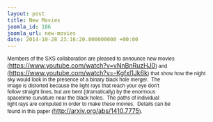 ```yaml
---
layout: post
title: New Movies
joomla_id: 186
joomla_url: new-movies
date: 2014-10-28 23:16:20.000000000 +00:00
---
```

<span style="font-family: Helvetica; font-size: 12px; line-height: normal;"></span><span style="font-family: Helvetica; font-size: 12px; line-height: normal;">Members of the SXS collaboration are pleased to announce new movies</span><br style="font-family: Helvetica; font-size: 12px; line-height: normal;" /><span style="font-family: Helvetica; font-size: 12px; line-height: normal;">(</span><a href="https://www.youtube.com/watch?v=vNnBnRuzHJ0" style="font-family: Helvetica; font-size: 12px; line-height: normal;">https://www.youtube.com/watch?v=vNnBnRuzHJ0</a><span style="font-family: Helvetica; font-size: 12px; line-height: normal;">) and</span><br style="font-family: Helvetica; font-size: 12px; line-height: normal;" /><span style="font-family: Helvetica; font-size: 12px; line-height: normal;">(</span><a href="https://www.youtube.com/watch?v=-Kgfxl1Jk6k" style="font-family: Helvetica; font-size: 12px; line-height: normal;">https://www.youtube.com/watch?v=-Kgfxl1Jk6k</a><span style="font-family: Helvetica; font-size: 12px; line-height: normal;">) that show how the night</span><br style="font-family: Helvetica; font-size: 12px; line-height: normal;" /><span style="font-family: Helvetica; font-size: 12px; line-height: normal;">sky would look in the presence of a binary black hole merger. &nbsp;The</span><br style="font-family: Helvetica; font-size: 12px; line-height: normal;" /><span style="font-family: Helvetica; font-size: 12px; line-height: normal;">image is distorted because the light rays that reach your eye don't</span><br style="font-family: Helvetica; font-size: 12px; line-height: normal;" /><span style="font-family: Helvetica; font-size: 12px; line-height: normal;">follow straight lines, but are bent (dramatically) by the enormous</span><br style="font-family: Helvetica; font-size: 12px; line-height: normal;" /><span style="font-family: Helvetica; font-size: 12px; line-height: normal;">spacetime curvature near the black holes. &nbsp;The paths of individual</span><br style="font-family: Helvetica; font-size: 12px; line-height: normal;" /><span style="font-family: Helvetica; font-size: 12px; line-height: normal;">light rays are computed in order to make these movies. &nbsp;Details can be</span><br style="font-family: Helvetica; font-size: 12px; line-height: normal;" /><span style="font-family: Helvetica; font-size: 12px; line-height: normal;">found in this paper (</span><a href="http://arxiv.org/abs/1410.7775" style="font-family: Helvetica; font-size: 12px; line-height: normal;">http://arxiv.org/abs/1410.7775</a><span style="font-family: Helvetica; font-size: 12px; line-height: normal;">).</span>

